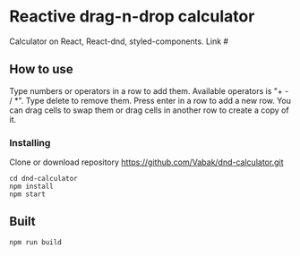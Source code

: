# Reactive drag-n-drop calculator

Calculator on React, React-dnd, styled-components.
Link #

## How to use

Type numbers or operators in a row to add them. Available operators is "+ - / *".
Type delete to remove them.
Press enter in a row to add a new row.
You can drag cells to swap them or drag cells in another row to create a copy of it. 

### Installing

Clone or download repository https://github.com/Vabak/dnd-calculator.git

```
cd dnd-calculator
npm install
npm start
```

## Built 

```
npm run build
```